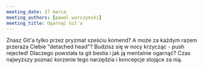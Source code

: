 ```yaml
---
meeting_date: 17 marca
meeting_authors: [pawel.warczynski]
meeting_title: Ogarnąć Git'a
---
```


Znasz Git'a tylko przez pryzmat sześciu komend? A może za każdym razem przeraża Ciebie "detached head"? Budzisz się w nocy krzycząc - push rejected! Dlaczego powstała ta git bestia i jak ją mentalnie ogarnąć? Czas najwyższy poznać korzenie tego narzędzia i koncepcje stojące za nią.